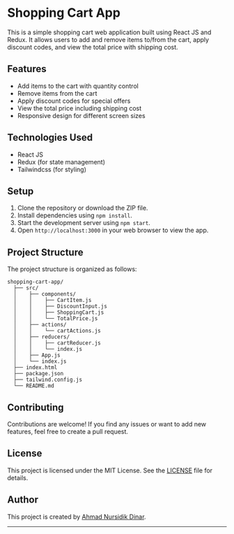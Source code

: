# Shopping Cart App

This is a simple shopping cart web application built using React JS and Redux. It allows users to add and remove items to/from the cart, apply discount codes, and view the total price with shipping cost.

## Features

- Add items to the cart with quantity control
- Remove items from the cart
- Apply discount codes for special offers
- View the total price including shipping cost
- Responsive design for different screen sizes

## Technologies Used

- React JS
- Redux (for state management)
- Tailwindcss (for styling)

## Setup

1. Clone the repository or download the ZIP file.
2. Install dependencies using `npm install`.
3. Start the development server using `npm start`.
4. Open `http://localhost:3000` in your web browser to view the app.

## Project Structure

The project structure is organized as follows:

```
shopping-cart-app/
  ├── src/
  │    ├── components/
  │    │    ├── CartItem.js
  │    │    ├── DiscountInput.js
  │    │    ├── ShoppingCart.js
  │    │    └── TotalPrice.js
  │    ├── actions/
  │    │    └── cartActions.js
  │    ├── reducers/
  │    │    ├── cartReducer.js
  │    │    └── index.js
  │    ├── App.js
  │    └── index.js
  ├── index.html
  ├── package.json
  ├── tailwind.config.js
  └── README.md
```

## Contributing

Contributions are welcome! If you find any issues or want to add new features, feel free to create a pull request.

## License

This project is licensed under the MIT License. See the [LICENSE](LICENSE) file for details.

## Author

This project is created by [Ahmad Nursidik Dinar](https://github.com/19157-AhmadNursidikDinar).

---

